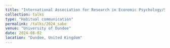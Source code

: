```yaml
---
title: "International Association for Research in Economic Psychology/Society for the Advancement of Behavioral Economics Joint meeting"
collection: talks
type: "Habitual communication"
permalink: /talks/2024_sabe
venue: "University of Dundee"
date: 2024-08-02
location: "Dundee, United Kingdom"
---
```


